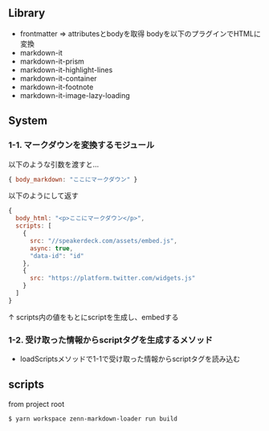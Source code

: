 ## Library

- frontmatter => attributesとbodyを取得
bodyを以下のプラグインでHTMLに変換
- markdown-it
- markdown-it-prism
- markdown-it-highlight-lines
- markdown-it-container
- markdown-it-footnote
- markdown-it-image-lazy-loading

<!-- - remark html
- remark math（数式）
- remark frontmatter
- remark toc
- remark github
- remark footnotes -->

## System
### 1-1. マークダウンを変換するモジュール
以下のような引数を渡すと…
```js
{ body_markdown: "ここにマークダウン" }
```
以下のようにして返す
```js
{ 
  body_html: "<p>ここにマークダウン</p>",
  scripts: [
    {
      src: "//speakerdeck.com/assets/embed.js",
      async: true,
      "data-id": "id"
    },
    {
      src: "https://platform.twitter.com/widgets.js"
    }
  ] 
}
```
↑ scripts内の値をもとにscriptを生成し、embedする

### 1-2. 受け取った情報からscriptタグを生成するメソッド
- loadScriptsメソッドで1-1で受け取った情報からscriptタグを読み込む



## scripts
from project root
```
$ yarn workspace zenn-markdown-loader run build
```